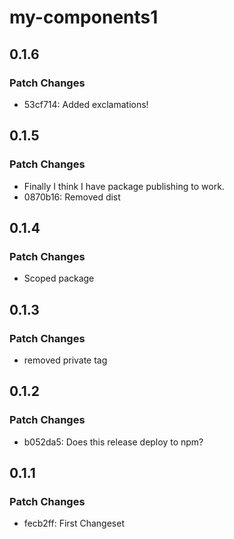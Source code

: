 # my-components1

## 0.1.6

### Patch Changes

- 53cf714: Added exclamations!

## 0.1.5

### Patch Changes

- Finally I think I have package publishing to work.
- 0870b16: Removed dist

## 0.1.4

### Patch Changes

- Scoped package

## 0.1.3

### Patch Changes

- removed private tag

## 0.1.2

### Patch Changes

- b052da5: Does this release deploy to npm?

## 0.1.1

### Patch Changes

- fecb2ff: First Changeset
